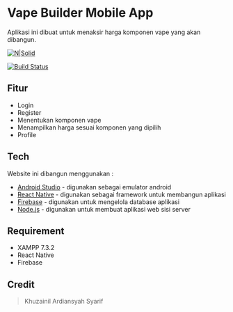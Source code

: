 # Vape Builder Mobile App
Aplikasi ini dibuat untuk menaksir harga komponen vape yang akan dibangun.

[![N|Solid](https://cldup.com/dTxpPi9lDf.thumb.png)](https://nodesource.com/products/nsolid)

[![Build Status](https://travis-ci.org/joemccann/dillinger.svg?branch=master)](https://travis-ci.org/joemccann/dillinger)

## Fitur

- Login
- Register
- Menentukan komponen vape
- Menampilkan harga sesuai komponen yang dipilih
- Profile

## Tech

Website ini dibangun menggunakan :

- [Android Studio](https://developer.android.com/studio?gclid=Cj0KCQjwn_OlBhDhARIsAG2y6zM5MraPmKpqqYsbLx-lZTYmiDpIMrSjNYiiv3KoTa7ui5imcJMqdVEaAmO6EALw_wcB&gclsrc=aw.ds) - digunakan sebagai emulator android 
- [React Native](https://reactnative.dev/) - digunakan sebagai framework untuk membangun aplikasi
- [Firebase](https://firebase.google.com/?gad=1&gclid=Cj0KCQjwn_OlBhDhARIsAG2y6zPrHBLfarUT7QaS0Df2-Q9lO5WGo-YvKmHJrrV6GpzTL9VlaYd5TscaAs1vEALw_wcB&gclsrc=aw.ds&hl=id) - digunakan untuk mengelola database aplikasi
- [Node.js](https://nodejs.org/en) - digunakan untuk membuat aplikasi web sisi server

## Requirement
- XAMPP 7.3.2
- React Native
- Firebase

## Credit
> Khuzainil Ardiansyah Syarif
